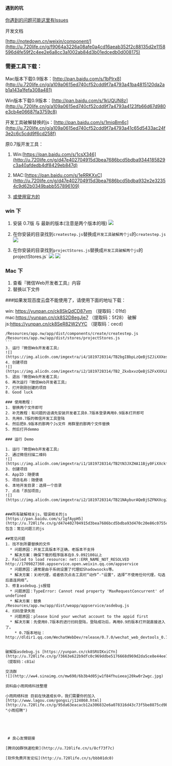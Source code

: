 #### 遇到的坑
[你遇到的问题可能这里有Issues](http://u.720life.cn/g/3e7e8f170da15d1979f4c6b1321cc36b88a6dce810efae8e0c556e13bb7f5854363782e1eb856135e471f2015434feffff21abfb7e7f8eaac17b21a9036c0ee5) 


开发文档
		
[http://notedown.cn/weixin/component/](http://u.720life.cn/g/f9064a3226a08afe0a4cd16aeab352f2c88135d2e1158596d4fe59f2c4ee2e6a8cc3a1002ab84d3b01edcedb0d008175) 

### 需要工具下载：

Mac版本下载0.9版本：[http://pan.baidu.com/s/1bPlrx8](http://u.720life.cn/g/a109a0615ed740cf52cdd9f7a4793a41ba4815120da2ab1a143a1fefa308a481) 

Win版本下载0.9版本：[http://pan.baidu.com/s/1kUQUN8z](http://u.720life.cn/g/a109a0615ed740cf52cdd9f7a4793a4123fb66d67d980e3cb4e06687fa3759c8) 

开发工具破解替换的js：[http://pan.baidu.com/s/1miqBm6c](http://u.720life.cn/g/a109a0615ed740cf52cdd9f7a4793a41c65d5433ac24f3e2c6c5cdd9f6cd258f) 

原0.7版开发工具：

1. Win:[https://pan.baidu.com/s/1csX346](http://u.720life.cn/g/d47e402704915d3bea7686bcd5bdba9344185829c3a40afdedb4df8429eb847d) 

2. MAC:[https://pan.baidu.com/s/1eRRKXxC](http://u.720life.cn/g/d47e402704915d3bea7686bcd5bdba932e2e32354c9d62b0349babb557896109) 

3. [或使用官方的](http://u.720life.cn/g/408fb60b53d11d245635ad5e8e8cd6979541d46b6661b995ba1b7122563fc6c1112bcc543029543fee69d2e9052d8a4f0566ed8290a91ff3937b30fe5614ceac9762cc93fabd756cbdb8c7fa4b6b60c1788c6eb502251aceb1f63f9a963bb0287d60bf645ea188e825e105105ba6b8ef) 


### win 下
1. 安装 0.7版 与 最新的版本(注意是两个版本的哦)
![](https://img.alicdn.com/imgextra/i2/1819728314/TB2k7AGXYnA11Bjy0FjXXapoFXa_!!1819728314.png)

2. 在你安装的目录找到`createstep.js`替换成`开发工具破解两个js`的`createstep.js`
![](https://img.alicdn.com/imgextra/i3/1819728314/TB2jsZKX8_B11BjSspcXXb0sVXa_!!1819728314.png)

3. 在你安装的目录找到`projectStores.js`替换成`开发工具破解两个js`的projectStores.js`
![](https://img.alicdn.com/imgextra/i3/1819728314/TB2qsoKX5rz11Bjy1XaXXbRrFXa_!!1819728314.png)
![](https://img.alicdn.com/imgextra/i3/1819728314/TB2qsoKX5rz11Bjy1XaXXbRrFXa_!!1819728314.png)

### Mac 下

1. 查看『微信Web开发者工具』内容
2. 替换以下文件


###如果发现百度云盘不能使用了，请使用下面的地址下载：

win: https://yunpan.cn/ck8SkQdCD87vm （提取码：01fd）
mac:https://yunpan.cn/ck8S2D8egJje7 （提取码：5f28）
破解js:https://yunpan.cn/ck8SeR82W2VYC （提取码：cecd）


````
/Resources/app.nw/app/dist/components/create/createstep.js
/Resources/app.nw/app/dist/stores/projectStores.js
```
3. 运行『微信Web开发者工具』
![](https://img.alicdn.com/imgextra/i4/1819728314/TB2bgIBbpLzQeBjSZJiXXXesFXa_!!1819728314.png)
4. 创建项目
![](https://img.alicdn.com/imgextra/i2/1819728314/TB2_ZkxbxvzQeBjSZFxXXXLBpXa_!!1819728314.png)
5. 退出『微信Web开发者工具』
6. 再次运行『微信Web开发者工具』
7. 打开刚刚创建的项目
8. Good luck

### 使用教程：
1. 替换两个文件即可
2. 补充教程：有问题的话请先安装开发者工具0.7版本登录再用0.9版本打开即可
3. 先用0.7版的微信开发工具登陆
4. 然后把0.9版本的那两个Js文件 用群里的那两个文件替换
5. 然后打开demmo

### 运行 Demo

1. 运行『微信Web开发者工具』
2. 通过微信扫描二维码
![](https://img.alicdn.com/imgextra/i1/1819728314/TB2tN3JXZHA11Bjy0FiXXckfVXa_!!1819728314.png)
3. 创建项目
4. AppID：随便填
5. 项目名称：随便填
6. 本地开发目录：选择一个目录
7. 点击「添加项目」
![](https://img.alicdn.com/imgextra/i2/1819728314/TB21NAyburAQeBjSZFNXXcgJVXa_!!1819728314.png)


###所有破解相关js，错误相关的js
[https://pan.baidu.com/s/1gfAypH5](http://u.720life.cn/g/d47e402704915d3bea7686bcd5bdba93d470c20e86c0755cad711c3911f61fbd) 
包含：常见问题三的js

##常见问题
1. 找不到所要替换的文件
  * 问题原因：开发工具版本不正确，老版本不支持
  * 解决方案：确保下载的程序版本在0.9.092100以上
2. Failed to load resource: net::ERR_NAME_NOT_RESOLVED http://1709827360.appservice.open.weixin.qq.com/appservice
  * 问题原因：通常是由于系统设置了代理如Shadowsocks等。
  * 解决方案：关闭代理，或者依次点击工具栏“动作”-"设置"，选择“不使用任何代理，勾选后直连网络”。
3. 修复asdebug.js报错
  * 问题原因：TypeError: Cannot read property 'MaxRequestConcurrent' of undefined
  * 解决方案：替换 /Resources/app.nw/app/dist/weapp/appservice/asdebug.js  
4. 扫码登录失败
  * 问题原因：please bind your wechat account to the appid first
  * 解决方案：先使用0.7版本的进行扫码登陆，登陆成功后，再用0.9的版本打开就直接进入了。
    * 0.7版本地址：http://dldir1.qq.com/WechatWebDev/release/0.7.0/wechat_web_devtools_0.7.0.dmg


破解版asdebug.js [https://yunpan.cn/ck8SRUIKxiCYn](http://u.720life.cn/g/73663e622b9dfc0c969ddbe5176668d969d2da5ce8e44ee77e48f966d707a8c0)  （提取码：c81a）

交流群
![](http://ww4.sinaimg.cn/mw690/6b3b4d05jw1f84fhuieeaj20kw0r2wgc.jpg)

资料由小雨网络科技整理

小雨网络科技 目前在快速成长中，我们需要你的加入[http://www.lagou.com/gongsi/j124868.html](http://u.720life.cn/g/95da63eacacb12a306832e6a078316d43c73f5be8875cd9b3a2d0f6c0af2c03c4a1d9a25d9ed193ecfa38fe68f79dc21  "小雨招聘")





 # 良心友情链接

[腾讯QQ群快速检索](http://u.720life.cn/s/8cf73f7c)

[软件免费开发论坛](http://u.720life.cn/s/bbb01dc0)